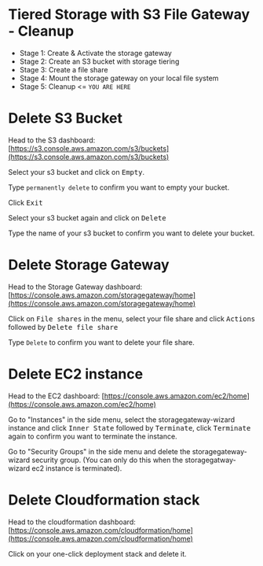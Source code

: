 # Tiered Storage with S3 File Gateway - Cleanup

- Stage 1: Create & Activate the storage gateway
- Stage 2: Create an S3 bucket with storage tiering
- Stage 3: Create a file share
- Stage 4: Mount the storage gateway on your local file system
- Stage 5: Cleanup <= `YOU ARE HERE`

# Delete S3 Bucket

Head to the S3 dashboard: [https://s3.console.aws.amazon.com/s3/buckets](https://s3.console.aws.amazon.com/s3/buckets)

Select your s3 bucket and click on <kbd>Empty</kbd>.

Type `permanently delete` to confirm you want to empty your bucket.

Click <kbd>Exit</kbd>

Select your s3 bucket again and click on <kbd>Delete</kbd>

Type the name of your s3 bucket to confirm you want to delete your bucket.

# Delete Storage Gateway

Head to the Storage Gateway dashboard: [https://console.aws.amazon.com/storagegateway/home](https://console.aws.amazon.com/storagegateway/home)

Click on <kbd>File shares</kbd> in the menu, select your file share and click <kbd>Actions</kbd> followed by <kbd>Delete file share</kbd> 

Type `Delete` to confirm you want to delete your file share.

# Delete EC2 instance

Head to the EC2 dashboard: [https://console.aws.amazon.com/ec2/home](https://console.aws.amazon.com/ec2/home)
 
Go to "Instances" in the side menu, select the storagegateway-wizard instance and click <kbd>Inner State</kbd> followed by <kbd>Terminate</kbd>, click <kbd>Terminate</kbd> again to confirm you want to terminate the instance.  

Go to "Security Groups" in the side menu and delete the storagegateway-wizard security group. (You can only do this when the storagegatway-wizard ec2 instance is terminated).

# Delete Cloudformation stack

Head to the cloudformation dashboard: [https://console.aws.amazon.com/cloudformation/home](https://console.aws.amazon.com/cloudformation/home)

Click on your one-click deployment stack and delete it.